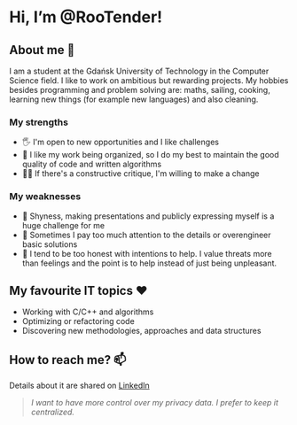 # Hi, I’m @RooTender!

## About me 👋
I am a student at the Gdańsk University of Technology in the Computer Science field. I like to work on ambitious but rewarding projects.
My hobbies besides programming and problem solving are: maths, sailing, cooking, learning new things (for example new languages) and also cleaning.

### My strengths
- 🖐 I'm open to new opportunities and I like challenges
- 🧹 I like my work being organized, so I do my best to maintain the good quality of code and written algorithms
- 🤦‍♂️ If there's a constructive critique, I'm willing to make a change

### My weaknesses
- 🙈 Shyness, making presentations and publicly expressing myself is a huge challenge for me
- 🧐 Sometimes I pay too much attention to the details or overengineer basic solutions
- 💢 I tend to be too honest with intentions to help. I value threats more than feelings and the point is to help instead of just being unpleasant. 

## My favourite IT topics ❤
- Working with C/C++ and algorithms
- Optimizing or refactoring code
- Discovering new methodologies, approaches and data structures

## How to reach me? 📫
Details about it are shared on [LinkedIn](https://www.linkedin.com/in/hubert-lewandowski-20b006143/)
> _I want to have more control over my privacy data. I prefer to keep it centralized._

<!---
RooTender/RooTender is a ✨ special ✨ repository because its `README.md` (this file) appears on your GitHub profile.
You can click the Preview link to take a look at your changes.
--->
